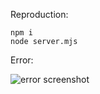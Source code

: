 Reproduction:

```
npm i
node server.mjs
```

Error:

![error screenshot](https://github.com/jantimon/reproduction-webpack-import-module-bug/assets/4113649/17735e8e-5b63-4619-ba17-cb378ee73be8)

